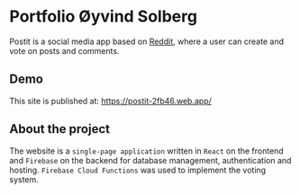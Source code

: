 # Portfolio Øyvind Solberg

Postit is a social media app based on [Reddit](https://www.reddit.com/), where a user can create and vote on posts and comments.

## Demo

This site is published at: https://postit-2fb46.web.app/

## About the project

The website is a `single-page application` written in `React` on the frontend and `Firebase` on the backend for database management, authentication and hosting. `Firebase Cloud Functions` was used to implement the voting system.
